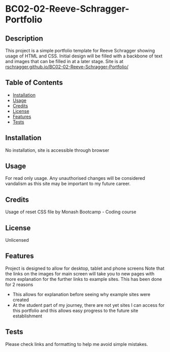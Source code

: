 # BC02-02-Reeve-Schragger-Portfolio

## Description

This project is a simple portfolio template for Reeve Schragger showing usage of HTML and CSS.
Initial design will be filled with a backbone of text and images that can be filled in at a later stage.
Site is at [rschragger.github.io/BC02-02-Reeve-Schragger-Portfolio/](https://rschragger.github.io/BC02-02-Reeve-Schragger-Portfolio/)

## Table of Contents 

- [Installation](#installation)
- [Usage](#usage)
- [Credits](#credits)
- [License](#license)
- [Features](#Features)
- [Tests](#tests)


## Installation

No installation, site is accessible through browser

## Usage

For read only usage. Any unauthorised changes will be considered vandalism as this site may be important to my future career.

## Credits

Usage of reset CSS file by Monash Bootcamp - Coding course

## License

Unlicensed


## Features

Project is designed to allow for desktop, tablet and phone screens
Note that the links on the images for main screen will take you to new pages with more explanation for the further links to example sites. This has been done for 2 reasons
- This allows for explanation before seeing why example sites were created
- At the student part of my journey, there are not yet sites I can access for this portfolio and this allows easy progress to the future site establishment


## Tests

Please check links and formatting to help me avoid simple mistakes.
